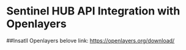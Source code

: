 # Sentinel HUB API Integration with Openlayers
##Insatll Openlayers belove link:
https://openlayers.org/download/
